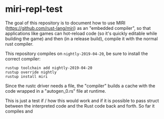 # miri-repl-test

The goal of this repository is to document how to use MIRI (https://github.com/rust-lang/miri)
as an "embedded compiler", so that applications like games can hot-reload code
(so it's quickly editable while building the game) and then (in a release build),
compile it with the normal rust compiler.

This repository compiles on `nightly-2019-04-20`, be sure to install the correct compiler:

```
rustup toolchain add nightly-2019-04-20
rustup override nightly
rustup install miri
```

Since the rustc driver needs a file, the "compiler" builds a cache with the code
wrapped in a "autogen_0.rs" file at runtime.

This is just a test if / how this would work and if it is possible to pass struct
between the interpreted code and the Rust code back and forth. So far it compiles
and